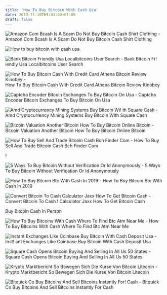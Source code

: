 ```yaml
---
title: 'How To Buy Bitcoin With Cash Usa'
date: 2019-11-10T05:03:00+01:00
draft: false
---
```


![Amazon Com Bcash Is A Scam Do Not Buy Bitcoin Cash Shirt Clothing - ](https://m.media-amazon.com/images/I/A13usaonutL._CLa%7C2140,2000%7C61EKfkVbLBL.png%7C0,0,2140,2000+0.0,0.0,2140.0,2000.0._UX522_.png "Amazon Com Bcash Is A Scam Do Not Buy Bitcoin Cash Shirt Clothing | How to buy bitcoin with cash usa") Amazon Com Bcash Is A Scam Do Not Buy Bitcoin Cash Shirt Clothing

![How to buy bitcoin with cash usa](https://www.deepwebsiteslinks.com/wp-content/uploads/2017/06/how-to-buy-bitcoins-with-cash-29.png "How to buy bitcoin with cash usa") 

![Bank Bitcoin Friendly Usa Localbitcoins User Search - ](https://cdn-images-1.medium.com/max/1200/1*aCeYFCSSNAaesDIHnQxZZw.png "Bank Bitcoin Friendly Usa Localbitcoins User Search | How to buy bitcoin with cash usa") Bank Bitcoin Fr! iendly Usa Localbitcoins User Search

![How To Buy Bitcoin Cash With Credit Card Athena Bitcoin Review Kinobey - ](https://i.pinimg.com/originals/b7/62/46/b76246df07d448e7d6d92878a6a19f2e.jpg "How To Buy Bitcoin Cash With Credit Card Athena Bitcoin Review Kinobey | How to buy bitcoin with cash usa") How To Buy Bitcoin Cash With Credit Card Athena Bitcoin Review Kinobey

![Captcha Encoder Bitcoin Exchanges To Buy Bitcoin On Usa - ](https://support.coins.ph/hc/article_attachments/115000614222/Screen_Shot_2017-10-20_at_4.47.04_PM.png "Captcha Encoder Bitcoin Exchanges To Buy Bitcoin On Usa | How to buy bitcoin with cash usa") Captcha Encoder Bitcoin Exchanges To Buy Bitcoin On Usa

![Amd Cryptocurrency Mining Systems Buy Bitcoin Wi!   th Square Cash - ](https://techcrunch.com/wp-content/uploads/2017/11/bitcoin_square_cash.jpg?w\u003d730\u0026crop\u003d1 "Amd Cryptocurrency Mining Systems Buy Bitcoin With Square Cash | How to buy bitcoin with cash usa") Amd Cryptocurrency Mining Systems Buy Bitcoin With Square Cash

![Bitcoin Valuation Another Bitcoin How To Buy Bitcoin Online Bitcoin - ](https://i.pinimg.com/736x/31/57/78/315778ddda155ac3db0f25dee022064a.jpg "Bitcoin Valuation Another Bitcoin How To Buy Bitcoin Online Bitcoin | How to buy bitcoin with cash usa") Bitcoin Valuation Another Bitcoin How To Buy Bitcoin Online Bitcoin

![How To Buy Sell And Trade Bitcoin Cash Bch Finder Com - ](https://d1ic4altzx8ueg.cloudfront.net/finder-us/wp-uploads/2017/11/bitcoin-cash-shutterstock-250x249.jpg "How To Buy Sell And Trade Bitcoin Cash Bch Finder Com | How to buy bitcoin with cash usa") How To Buy Sell And Trade Bitcoin Cash Bch Finder Com

!

![5 Ways To Buy Bitcoin Without Verification Or Id Anonymously - ](https://www.buybitcoinworldwide.com/img/reviews/bitquick.png "5 Ways To Buy Bitcoin Without Verification Or Id Anonymously | How to buy bitcoin with cash usa") 5 Ways To Buy Bitcoin Without Verification Or Id Anonymously

![How To Buy Bitcoin Btc With Cash In 2019 - ](https://themoneymongers.com/wp-content/uploads/2019/06/Quick-Buy-Window.png "How To Buy Bitcoin Btc With Cash In 2019 | How to buy bitcoin with cash usa") How To Buy Bitcoin Btc With Cash In 2019

![Convert Bitcoin To Cash Calculator Jaxx How To Get Bitcoin Cash - ](http://teraweb.net/wp-content/uploads/jaxx-wallet-4.jpg "Convert Bitcoin To Cash Calculator Jaxx How To Get Bitcoin Cash | How to buy bitcoin with cash usa") Convert Bitcoin To Cash ! Calculator Jaxx How To Get Bitcoin Cash

Buy Bitcoin Cash In Person

![How To Buy Bitcoins With Cash Where To Find Btc Atm Near Me - ](https://the-bitcoin.com/wp-content/uploads/2017/06/find-the-nearest-store-to-buy-bitcoin-usa.png "How To Buy Bitcoins With Cash Where To Find Btc Atm Near Me | How to buy bitcoin with cash usa") How To Buy Bitcoins With Cash Where To Find Btc Atm Near Me

![Instant Exchanges Like Coinbase Buy Bitcoin With Cash Deposit Usa - ](https://www.iphonefaq.org/files/styles/large/public/cb-g.png?itok\\\\\\\\u003dGrLviEAD "Instant Exchanges Like Coinbase Buy Bitcoin With Cash Deposit Usa | How to buy bitcoin with cash usa") Inst! ant Exchanges Like Coinbase Buy Bitcoin With Cash Deposit Usa

![Square Cash Opens Bitcoin Buying And Selling In All Us 50 States - ](https://www.ccn.com/wp-content/uploads/2018/06/Square-cash.jpg "Square Cash Opens Bitcoin Buying And Selling In All Us 50 States | How to buy bitcoin with cash usa") Square Cash Opens Bitcoin Buying And Selling In All Us 50 States

![Krypto Marktbericht So Bewegen Sich Die Kurse Von Bitcoin Litecoin - ](https://images.finanzen.net/mediacenter/unsortiert/krypto-wit-olszewski-660-7451.jpg "Krypto Marktbericht So Bewegen Sich Die Kurse Von Bitcoin Litecoin | How to buy bitcoin with cash usa") Krypto Marktbericht So Bewegen Sich Die Kurse Von Bitcoin Litecoin

![Bitquick Co Buy Bitcoins And Sell Bitcoins Instantly For!    Cash - ](https://s3-us-west-2.amazonaws.com/athena-public-media/branding/bq-usa/BQ_logo_2019_01_16.png "Bitquick Co Buy Bitcoins And Sell Bitcoins Instantly For Cash | How to buy bitcoin with cash usa") Bitquick Co Buy Bitcoins And Sell Bitcoins Instantly For Cash